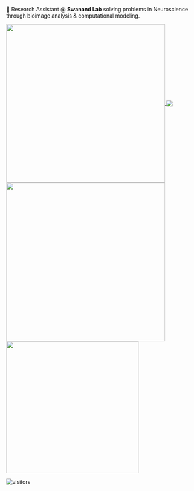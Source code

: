 🔭 Research Assistant @ **Swanand Lab** solving problems in Neuroscience through bioimage analysis & computational modeling.

<a href="https://github.com/kushaangupta">
  <img align="center" src="https://github-readme-stats.vercel.app/api?username=kushaangupta&theme=gotham&hide_border=true&show_icons=true&count_private=true&include_all_commits=true" width="420" />
</a>
<a href="https://github.com/kushaangupta">
  <img align="center" src="https://github-readme-stats.vercel.app/api/top-langs/?username=kushaangupta&langs_count=5&layout=compact&hide_border=true&include_all_commits=true&count_private=true&role=OWNER,ORGANIZATION_MEMBER,COLLABORATOR&theme=gotham" />
</a>
<br>

<a href="https://github.com/kushaangupta">
  <img align="center" src="https://github-readme-streak-stats.herokuapp.com/?user=kushaangupta&theme=gotham&show_icons=true&hide_border=true&border_radius=40%&count_private=true&include_all_commits=true" width="420" />
</a>
<a href="https://wakatime.com/@kushaangupta">
  <img align="center" src="https://github-readme-stats.vercel.app/api/wakatime?username=kushaangupta&theme=gotham&hide_border=true" width="350" />
</a>

![visitors](https://visitor-badge.laobi.icu/badge?page_id=kushaangupta.kushaangupta)
